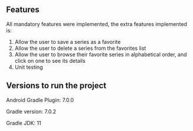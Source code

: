 ## Features

All mandatory features were implemented, the extra features implemented is:

1. Allow the user to save a series as a favorite
2. Allow the user to delete a series from the favorites list
3. Allow the user to browse their favorite series in alphabetical order, and click on one to
   see its details
4. Unit testing

## Versions to run the project

Android Gradle Plugin: 7.0.0

Gradle version: 7.0.2

Gradle JDK: 11
